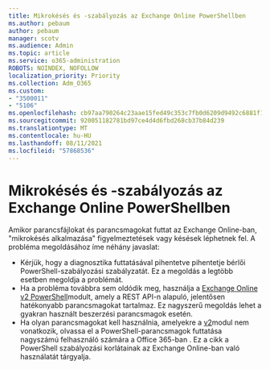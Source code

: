 ```yaml
---
title: Mikrokésés és -szabályozás az Exchange Online PowerShellben
ms.author: pebaum
author: pebaum
manager: scotv
ms.audience: Admin
ms.topic: article
ms.service: o365-administration
ROBOTS: NOINDEX, NOFOLLOW
localization_priority: Priority
ms.collection: Adm_O365
ms.custom:
- "3500011"
- "5106"
ms.openlocfilehash: cb97aa790264c23aae15fed49c353c7fb0d6209d9492c6881f1b1091fe80d7b8
ms.sourcegitcommit: 920051182781bd97ce4d4d6fbd268cb37b84d239
ms.translationtype: MT
ms.contentlocale: hu-HU
ms.lasthandoff: 08/11/2021
ms.locfileid: "57868536"
---
```

# <a name="micro-delays-or-throttling-in-exchange-online-powershell"></a>Mikrokésés és -szabályozás az Exchange Online PowerShellben

Amikor parancsfájlokat és parancsmagokat futtat az Exchange Online-ban, "mikrokésés alkalmazása" figyelmeztetések vagy késések léphetnek fel. A probléma megoldásához íme néhány javaslat:

- Kérjük, hogy a diagnosztika futtatásával pihentetve pihentetje bérlői PowerShell-szabályozási szabályzatát. Ez a megoldás a legtöbb esetben megoldja a problémát.
- Ha a probléma továbbra sem oldódik meg, használja a [Exchange Online v2 PowerShell](https://docs.microsoft.com/powershell/exchange/exchange-online/exchange-online-powershell-v2/exchange-online-powershell-v2?view=exchange-ps&preserve-view=true)modult, amely a REST API-n alapuló, jelentősen hatékonyabb parancsmagokat tartalmaz. Ez nagyszerű megoldás lehet a gyakran használt beszerzési parancsmagok esetén.
- Ha olyan parancsmagokat kell használnia, amelyekre a [v2](https://techcommunity.microsoft.com/t5/exchange-team-blog/updated-running-powershell-cmdlets-for-large-numbers-of-users-in/ba-p/1000628#)modul nem vonatkozik, olvassa el a PowerShell-parancsmagok futtatása nagyszámú felhasználó számára a Office 365-ban . Ez a cikk a PowerShell szabályozási korlátainak az Exchange Online-ban való használatát tárgyalja.

